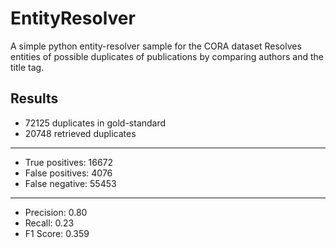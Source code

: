 # EntityResolver
A simple python entity-resolver sample for the CORA dataset
Resolves entities of possible duplicates of publications by comparing authors and the title tag.

## Results
- 72125 duplicates in gold-standard
- 20748 retrieved duplicates 
---
- True positives: 16672
- False positives: 4076
- False negative: 55453
---
- Precision: 0.80
- Recall: 0.23
- F1 Score: 0.359
